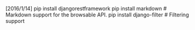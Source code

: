 [2016/1/14]
    pip install djangorestframework
    pip install markdown       # Markdown support for the browsable API.
    pip install django-filter  # Filtering support